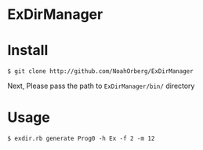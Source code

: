 # ExDirManager

# Install
```
$ git clone http://github.com/NoahOrberg/ExDirManager
```

Next, Please pass the path to `ExDirManager/bin/` directory

# Usage
```
$ exdir.rb generate Prog0 -h Ex -f 2 -m 12
```


